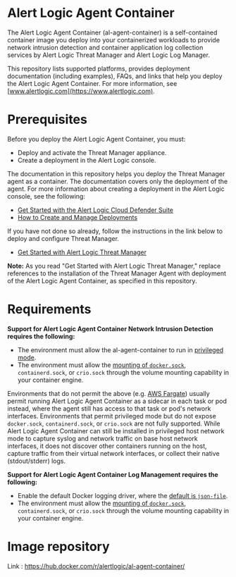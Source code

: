 # Alert Logic Agent Container

The Alert Logic Agent Container (al-agent-container) is a self-contained container image you deploy into your containerized workloads to provide network intrusion detection and container application log collection services by Alert Logic Threat Manager and Alert Logic Log Manager. 

This repository lists supported platforms, provides deployment documentation (including examples), FAQs, and links that help you deploy the Alert Logic Agent Container. For more information, see [www.alertlogic.com](https://www.alertlogic.com).

# Prerequisites

Before you deploy the Alert Logic Agent Container, you must:
- Deploy and activate the Threat Manager appliance.
- Create a deployment in the Alert Logic console.

The documentation in this repository helps you deploy the Threat Manager agent as a container. The documentation covers only the deployment of the agent. For more information about creating a deployment in the Alert Logic console, see the following:

- [Get Started with the Alert Logic Cloud Defender Suite](https://docs.alertlogic.com/gsg/get-started-cloud-defender.htm)
- [How to Create and Manage Deployments](https://docs.alertlogic.com/userGuides/deployments.htm)

If you have not done so already, follow the instructions in the link below to deploy and configure Threat Manager. 

- [Get Started with Alert Logic Threat Manager](https://docs.alertlogic.com/gsg/get-started-threat-manager.htm)

**Note:** As you read "Get Started with Alert Logic Threat Manager," replace references to the installation of the Threat Manager Agent with deployment of the Alert Logic Agent Container, as specified in this repository.

# Requirements

**Support for Alert Logic Agent Container Network Intrusion Detection requires the following:**
- The environment must allow the al-agent-container to run in [privileged mode](https://docs.docker.com/engine/reference/run/#runtime-privilege-and-linux-capabilities).
- The environment must allow the [mounting of ```docker.sock```](https://docs.docker.com/storage/volumes/), ```containerd.sock```, or ```crio.sock``` through the volume mounting capability in your container engine.

Environments that do not permit the above (e.g. [AWS Fargate](fargate/README.md)) usually permit running Alert Logic Agent Container as a sidecar in each task or pod instead, where the agent still has access to that task or pod's network interfaces. Environments that permit privileged mode but do not expose ```docker.sock```, ```containerd.sock```, or ```crio.sock``` are not fully supported. While Alert Logic Agent Container can still be installed in privileged host network mode to capture syslog and network traffic on base host network interfaces, it does not discover other containers running on the host, capture traffic from their virtual network interfaces, or collect their native (stdout/stderr) logs.

**Support for Alert Logic Agent Container Log Management requires the following:**
- Enable the default Docker logging driver, where the [default is ```json-file```](https://docs.docker.com/config/containers/logging/configure/).
- The environment must allow the [mounting of ```docker.sock```](https://docs.docker.com/storage/volumes/), ```containerd.sock```, or ```crio.sock``` through the volume mounting capability in your container engine.

# Image repository

Link : https://hub.docker.com/r/alertlogic/al-agent-container/